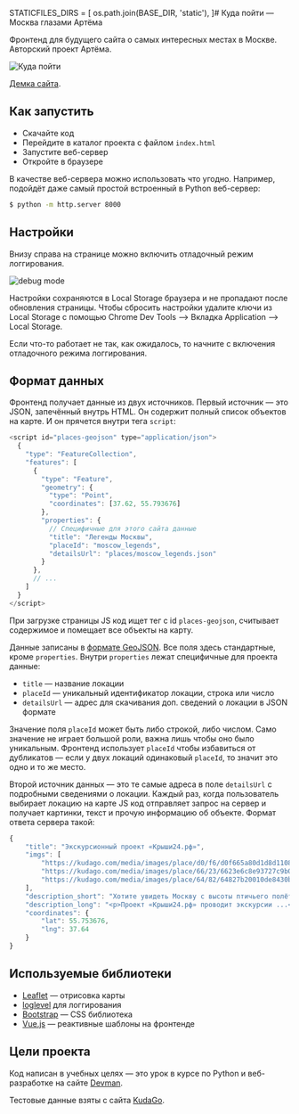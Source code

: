 STATICFILES_DIRS = [
    os.path.join(BASE_DIR, 'static'),
]# Куда пойти — Москва глазами Артёма

Фронтенд для будущего сайта о самых интересных местах в Москве. Авторский проект Артёма.

![&#x41A;&#x443;&#x434;&#x430; &#x43F;&#x43E;&#x439;&#x442;&#x438;](.gitbook/assets/site.png)

[Демка сайта](https://devmanorg.github.io/where-to-go-frontend/).

## Как запустить

* Скачайте код
* Перейдите в каталог проекта с файлом `index.html`
* Запустите веб-сервер
* Откройте в браузере

В качестве веб-сервера можно использовать что угодно. Например, подойдёт даже самый простой встроенный в Python веб-сервер:

```bash
$ python -m http.server 8000
```

## Настройки

Внизу справа на странице можно включить отладочный режим логгирования.

![debug mode](.gitbook/assets/debug-option.png)

Настройки сохраняются в Local Storage браузера и не пропадают после обновления страницы. Чтобы сбросить настройки удалите ключи из Local Storage с помощью Chrome Dev Tools —&gt; Вкладка Application —&gt; Local Storage.

Если что-то работает не так, как ожидалось, то начните с включения отладочного режима логгирования.

## Формат данных

Фронтенд получает данные из двух источников. Первый источник — это JSON, запечённый внутрь HTML. Он содержит полный список объектов на карте. И он прячется внутри тега `script`:

```javascript
<script id="places-geojson" type="application/json">
  {
    "type": "FeatureCollection",
    "features": [
      {
        "type": "Feature",
        "geometry": {
          "type": "Point",
          "coordinates": [37.62, 55.793676]
        },
        "properties": {
          // Специфичные для этого сайта данные
          "title": "Легенды Москвы",
          "placeId": "moscow_legends",
          "detailsUrl": "places/moscow_legends.json"
        }
      },
      // ...
    ]
  }
</script>
```

При загрузке страницы JS код ищет тег с id `places-geojson`, считывает содержимое и помещает все объекты на карту.

Данные записаны в [формате GeoJSON](https://ru.wikipedia.org/wiki/GeoJSON). Все поля здесь стандартные, кроме `properties`. Внутри `properties` лежат специфичные для проекта данные:

* `title` — название локации
* `placeId` — уникальный идентификатор локации, строка или число
* `detailsUrl` — адрес для скачивания доп. сведений о локации в JSON формате

Значение поля `placeId` может быть либо строкой, либо числом. Само значение не играет большой роли, важна лишь чтобы оно было уникальным. Фронтенд использует `placeId` чтобы избавиться от дубликатов — если у двух локаций одинаковый `placeId`, то значит это одно и то же место.

Второй источник данных — это те самые адреса в поле `detailsUrl` c подробными сведениями о локации. Каждый раз, когда пользователь выбирает локацию на карте JS код отправляет запрос на сервер и получает картинки, текст и прочую информацию об объекте. Формат ответа сервера такой:

```javascript
{
    "title": "Экскурсионный проект «Крыши24.рф»",
    "imgs": [
        "https://kudago.com/media/images/place/d0/f6/d0f665a80d1d8d110826ba797569df02.jpg",
        "https://kudago.com/media/images/place/66/23/6623e6c8e93727c9b0bb198972d9e9fa.jpg",
        "https://kudago.com/media/images/place/64/82/64827b20010de8430bfc4fb14e786c19.jpg",
    ],
    "description_short": "Хотите увидеть Москву с высоты птичьего полёта?",
    "description_long": "<p>Проект «Крыши24.рф» проводит экскурсии ...</p>",
    "coordinates": {
        "lat": 55.753676,
        "lng": 37.64
    }
}
```

## Используемые библиотеки

* [Leaflet](https://leafletjs.com/) — отрисовка карты
* [loglevel](https://www.npmjs.com/package/loglevel) для логгирования
* [Bootstrap](https://getbootstrap.com/) — CSS библиотека
* [Vue.js](https://ru.vuejs.org/) — реактивные шаблоны на фронтенде

## Цели проекта

Код написан в учебных целях — это урок в курсе по Python и веб-разработке на сайте [Devman](https://dvmn.org).

Тестовые данные взяты с сайта [KudaGo](https://kudago.com).

